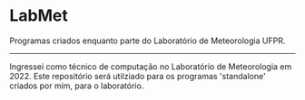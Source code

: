 # LabMet
Programas criados enquanto parte do Laboratório de Meteorologia UFPR.

---

Ingressei como técnico de computação no Laboratório de Meteorologia em 2022.
Este repositório será utilziado para os programas 'standalone' criados por mim, para o laboratório.
